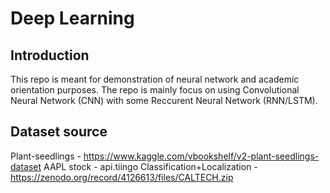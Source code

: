 # Deep Learning 
## Introduction
This repo is meant for demonstration of neural network and academic orientation purposes. The repo is mainly focus on using Convolutional Neural Network (CNN) with some Reccurent Neural Network (RNN/LSTM). 

## Dataset source
Plant-seedlings - https://www.kaggle.com/vbookshelf/v2-plant-seedlings-dataset
AAPL stock - api.tiingo
Classification+Localization - https://zenodo.org/record/4126613/files/CALTECH.zip
